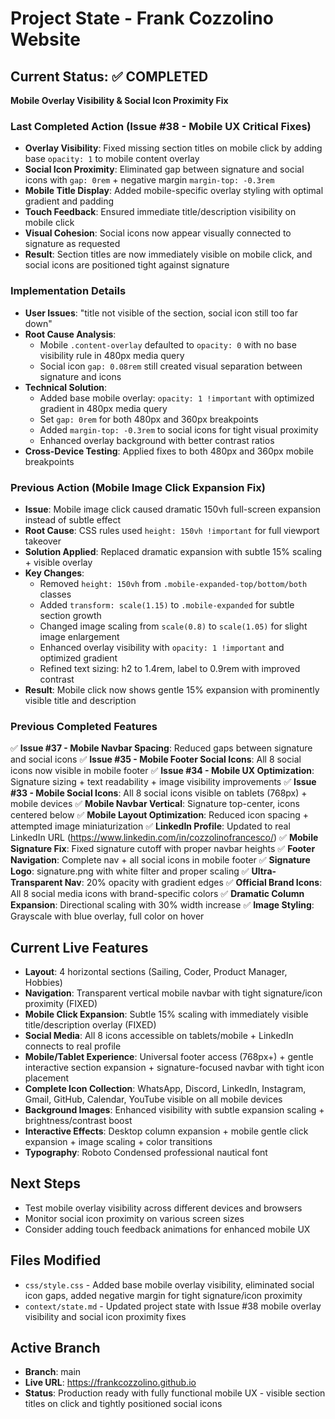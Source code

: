 # Project State - Frank Cozzolino Website

## Current Status: ✅ COMPLETED  
**Mobile Overlay Visibility & Social Icon Proximity Fix**

### Last Completed Action (Issue #38 - Mobile UX Critical Fixes)
- **Overlay Visibility**: Fixed missing section titles on mobile click by adding base `opacity: 1` to mobile content overlay
- **Social Icon Proximity**: Eliminated gap between signature and social icons with `gap: 0rem` + negative margin `margin-top: -0.3rem`
- **Mobile Title Display**: Added mobile-specific overlay styling with optimal gradient and padding
- **Touch Feedback**: Ensured immediate title/description visibility on mobile click
- **Visual Cohesion**: Social icons now appear visually connected to signature as requested
- **Result**: Section titles are now immediately visible on mobile click, and social icons are positioned tight against signature

### Implementation Details
- **User Issues**: "title not visible of the section, social icon still too far down"
- **Root Cause Analysis**: 
  - Mobile `.content-overlay` defaulted to `opacity: 0` with no base visibility rule in 480px media query
  - Social icon `gap: 0.08rem` still created visual separation between signature and icons
- **Technical Solution**:
  - Added base mobile overlay: `opacity: 1 !important` with optimized gradient in 480px media query
  - Set `gap: 0rem` for both 480px and 360px breakpoints
  - Added `margin-top: -0.3rem` to social icons for tight visual proximity
  - Enhanced overlay background with better contrast ratios
- **Cross-Device Testing**: Applied fixes to both 480px and 360px mobile breakpoints

### Previous Action (Mobile Image Click Expansion Fix)
- **Issue**: Mobile image click caused dramatic 150vh full-screen expansion instead of subtle effect
- **Root Cause**: CSS rules used `height: 150vh !important` for full viewport takeover
- **Solution Applied**: Replaced dramatic expansion with subtle 15% scaling + visible overlay
- **Key Changes**: 
  - Removed `height: 150vh` from `.mobile-expanded-top/bottom/both` classes
  - Added `transform: scale(1.15)` to `.mobile-expanded` for subtle section growth
  - Changed image scaling from `scale(0.8)` to `scale(1.05)` for slight image enlargement
  - Enhanced overlay visibility with `opacity: 1 !important` and optimized gradient
  - Refined text sizing: h2 to 1.4rem, label to 0.9rem with improved contrast
- **Result**: Mobile click now shows gentle 15% expansion with prominently visible title and description

### Previous Completed Features
✅ **Issue #37 - Mobile Navbar Spacing**: Reduced gaps between signature and social icons
✅ **Issue #35 - Mobile Footer Social Icons**: All 8 social icons now visible in mobile footer
✅ **Issue #34 - Mobile UX Optimization**: Signature sizing + text readability + image visibility improvements
✅ **Issue #33 - Mobile Social Icons**: All 8 social icons visible on tablets (768px) + mobile devices
✅ **Mobile Navbar Vertical**: Signature top-center, icons centered below
✅ **Mobile Layout Optimization**: Reduced icon spacing + attempted image miniaturization
✅ **LinkedIn Profile**: Updated to real LinkedIn URL (https://www.linkedin.com/in/cozzolinofrancesco/)
✅ **Mobile Signature Fix**: Fixed signature cutoff with proper navbar heights
✅ **Footer Navigation**: Complete nav + all social icons in mobile footer
✅ **Signature Logo**: signature.png with white filter and proper scaling
✅ **Ultra-Transparent Nav**: 20% opacity with gradient edges
✅ **Official Brand Icons**: All 8 social media icons with brand-specific colors
✅ **Dramatic Column Expansion**: Directional scaling with 30% width increase
✅ **Image Styling**: Grayscale with blue overlay, full color on hover

## Current Live Features
- **Layout**: 4 horizontal sections (Sailing, Coder, Product Manager, Hobbies)
- **Navigation**: Transparent vertical mobile navbar with tight signature/icon proximity (FIXED)
- **Mobile Click Expansion**: Subtle 15% scaling with immediately visible title/description overlay (FIXED)
- **Social Media**: All 8 icons accessible on tablets/mobile + LinkedIn connects to real profile
- **Mobile/Tablet Experience**: Universal footer access (768px+) + gentle interactive section expansion + signature-focused navbar with tight icon placement
- **Complete Icon Collection**: WhatsApp, Discord, LinkedIn, Instagram, Gmail, GitHub, Calendar, YouTube visible on all mobile devices
- **Background Images**: Enhanced visibility with subtle expansion scaling + brightness/contrast boost
- **Interactive Effects**: Desktop column expansion + mobile gentle click expansion + image scaling + color transitions
- **Typography**: Roboto Condensed professional nautical font

## Next Steps
- Test mobile overlay visibility across different devices and browsers
- Monitor social icon proximity on various screen sizes
- Consider adding touch feedback animations for enhanced mobile UX

## Files Modified
- `css/style.css` - Added base mobile overlay visibility, eliminated social icon gaps, added negative margin for tight signature/icon proximity
- `context/state.md` - Updated project state with Issue #38 mobile overlay visibility and social icon proximity fixes

## Active Branch
- **Branch**: main
- **Live URL**: https://frankcozzolino.github.io  
- **Status**: Production ready with fully functional mobile UX - visible section titles on click and tightly positioned social icons